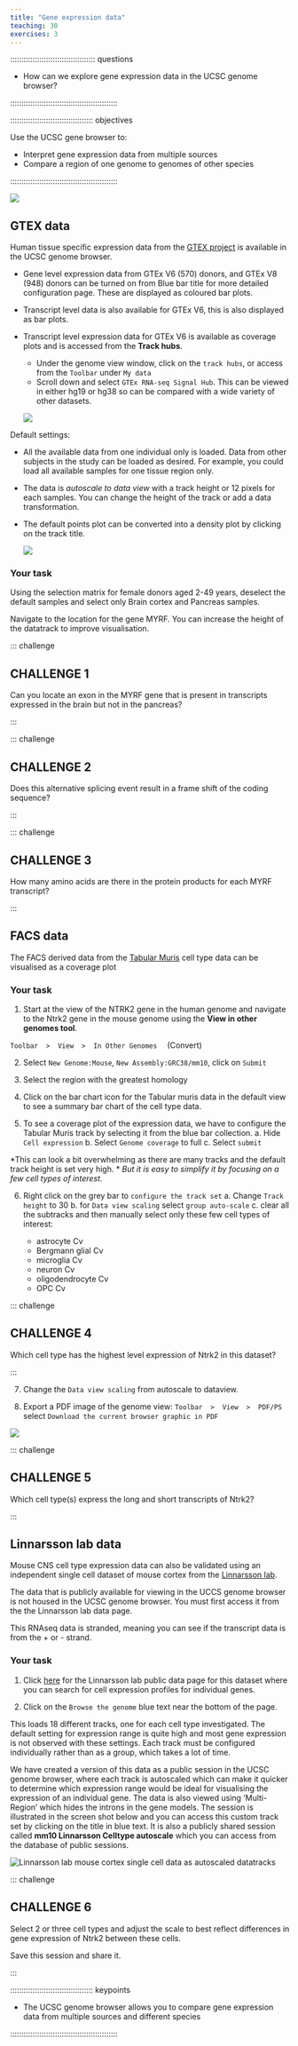```yaml
---
title: "Gene expression data"
teaching: 30
exercises: 3
---
```


:::::::::::::::::::::::::::::::::::::: questions 

- How can we explore gene expression data in the UCSC genome browser?

::::::::::::::::::::::::::::::::::::::::::::::::

::::::::::::::::::::::::::::::::::::: objectives

Use the UCSC gene browser to:

- Interpret gene expression data from multiple sources
- Compare a region of one genome to genomes of other species

::::::::::::::::::::::::::::::::::::::::::::::::

![](episodes/fig/06geneexpression_coverage_plot.png)

## GTEX data

Human tissue specific expression data from the [GTEX project](https://gtexportal.org/home/) 
is available in the UCSC genome browser.

- Gene level expression data from GTEx V6 (570) donors, and GTEx V8 (948) donors 
can be turned on from Blue bar title for more detailed configuration page. These are displayed as coloured bar plots.
- Transcript level data is also available for GTEx V6, this is also displayed as bar plots.
- Transcript level expression data for GTEx V6 is available as coverage plots and is accessed from the **Track hubs**.
  - Under the genome view window, click on the `track hubs`,  or access from the `Toolbar` under `My data`
  - Scroll down and select `GTEx RNA-seq Signal Hub`. This can be viewed in either hg19 or hg38 
  so can be compared with a wide variety of other datasets.
  
  ![](episodes/fig/06geneexpression_trackhubs_GTEx.png)
  
Default settings:

- All the available data from one individual only is loaded. Data from other subjects 
in the study can be loaded as desired. For example, you could load all available samples for one tissue region only.
- The data is *autoscale to data view* with a track height or 12 pixels for each samples. 
You can change the height of the track or add a data transformation.
- The default points plot can be converted into a density plot by clicking on the track title.

  ![](episodes/fig/06geneexpression_GTEx_V6_settings.png)
  
### Your task

Using the selection matrix for female donors aged 2-49 years, deselect the default samples 
and select only Brain cortex and Pancreas samples. 

Navigate to the location for the gene MYRF. You can increase the height of the datatrack to improve visualisation.

::: challenge

## CHALLENGE 1

Can you locate an exon in the MYRF gene that is present in transcripts expressed in the brain but not in the pancreas?

:::

::: challenge

## CHALLENGE 2

Does this alternative splicing event result in a frame shift of the coding sequence?

:::

::: challenge

## CHALLENGE 3

How many amino acids are there in the protein products for each MYRF transcript?

:::

## FACS data

The FACS derived data from the [Tabular Muris](https://tabula-muris.ds.czbiohub.org/) cell type data can be visualised as a coverage plot

### Your task

1. Start at the view of the NTRK2 gene in the human genome and navigate to the Ntrk2 gene in the mouse genome using the **View in other genomes tool**.

  `Toolbar  >  View  >  In Other Genomes  ` (Convert)
  
2. Select `New Genome:Mouse`, `New Assembly:GRC38/mm10`, click on `Submit`

3. Select the region with the greatest homology

4. Click on the bar chart icon for the Tabular muris data in the default view to see a summary bar chart of the cell type data.

5. To see a coverage plot of the expression data, we have to configure the Tabular Muris track by selecting it from the blue bar collection.
    a. Hide `Cell expression`
    b. Select `Genome coverage` to full
    c. Select `submit`
  
  *This can look a bit overwhelming as there are many tracks and the default track height is set very high. *
  *But it is easy to simplify it by focusing on a few cell types of interest.*

6. Right click on the grey bar to `configure the track set`
    a. Change `Track height` to 30
    b. for `Data view scaling` select `group auto-scale`
    c. clear all the subtracks and then manually select only these few cell types of interest:
    
      - astrocyte Cv
      - Bergmann glial Cv
      - microglia Cv
      - neuron Cv
      - oligodendrocyte Cv
      - OPC Cv

::: challenge

## CHALLENGE 4

Which cell type has the highest level expression of Ntrk2 in this dataset?

:::

7. Change the `Data view scaling` from autoscale to dataview.

8. Export a PDF image of the genome view:  `Toolbar  >  View  >  PDF/PS  `  select  `Download the current browser graphic in PDF`
  
  ![](episodes/fig/06geneexpression_mm10_Ntrk2.png)
  
::: challenge

## CHALLENGE 5

Which cell type(s) express the long and short transcripts of Ntrk2?

:::

## Linnarsson lab data

Mouse CNS cell type expression data can also be validated using an independent single cell 
dataset of mouse cortex from the [Linnarsson lab](http://linnarssonlab.org/).

The data that is publicly available for viewing in the UCCS genome browser is not housed in the UCSC genome browser. 
You must first access it from the the Linnarsson lab data page.

This RNAseq data is stranded, meaning you can see if the transcript data is from the + or - strand.

### Your task

1. Click [here](http://linnarssonlab.org/cortex/) for the Linnarsson lab public data page for this dataset where you can search for cell expression profiles for individual genes.

2. Click on the `Browse the genome` blue text near the bottom of the page.
  
  This loads 18 different tracks, one for each cell type investigated. The default setting 
  for expression range is quite high and most gene expression is not observed with these settings. 
  Each track must be configured individually rather than as a group, which takes a lot of time. 
  
We have created a version of this data as a public session in the UCSC genome browser, where each track is 
autoscaled which can make it quicker to determine which expression range would be ideal for visualising 
the expression of an individual gene. The data is also viewed using ‘Multi-Region’ which hides the introns in the gene models. 
The session is illustrated in the screen shot below and you can access this custom track set by 
clicking on the title in blue text. It is also a publicly shared session called **mm10 Linnarsson Celltype autoscale** 
which you can access from the database of public sessions.
  
![[Linnarsson lab mouse cortex single cell data as autoscaled datatracks](https://genome.ucsc.edu/cgi-bin/hgTracks?db=mm10&lastVirtModeType=exonMostly&lastVirtModeExtraState=&emGeneTable=knownGene&virtModeType=exonMostly&virtMode=1&nonVirtPosition=chr13%3A58807697%2D59133970&position=chr13%3A58807697%2D59133970&hgsid=1130613507_A81QmYr4dhsQBuI4PbXkGTxoEaZH)](episodes/fig/06geneexpression_linnarsson_ntrk2.png)

::: challenge

## CHALLENGE 6

Select 2 or three cell types and adjust the scale to best reflect differences in gene expression of Ntrk2 between these cells. 

Save this session and share it.

:::

::::::::::::::::::::::::::::::::::::: keypoints 

- The UCSC genome browser allows you to compare gene expression data from multiple sources and different species

::::::::::::::::::::::::::::::::::::::::::::::::

